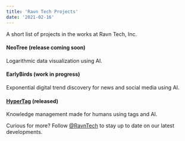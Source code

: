 ```yaml
---
title: 'Ravn Tech Projects'
date: '2021-02-16'
---
```

A short list of projects in the works at Ravn Tech, Inc.

#### NeoTree (release coming soon)
Logarithmic data visualization using AI.

#### EarlyBirds (work in progress)
Exponential digital trend discovery for news and social media using AI.

#### <a href="https://github.com/Ravn-Tech/HyperTag" rel="noreferrer noopener" target="_blank">HyperTag</a> (released)
Knowledge management made for humans using tags and AI.


Curious for more? Follow <a href="https://twitter.com/RavnTech" rel="noreferrer noopener" target="_blank">@RavnTech</a> to stay up to date on our latest developments.
